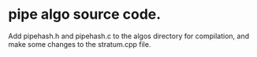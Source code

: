 # pipe algo source code.
Add pipehash.h and pipehash.c to the algos directory for compilation, and make some changes to the stratum.cpp file.
